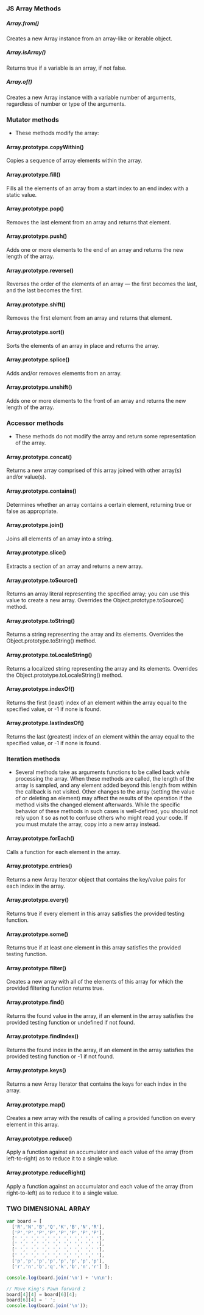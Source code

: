 
### JS Array Methods ###

##### Array.from() #####
Creates a new Array instance from an array-like or iterable object.

##### Array.isArray() #####
Returns true if a variable is an array, if not false.

##### Array.of() ####
Creates a new Array instance with a variable number of arguments,
regardless of number or type of the arguments.

### Mutator methods ###

* These methods modify the array:

#### Array.prototype.copyWithin() ####
Copies a sequence of array elements within the array.

#### Array.prototype.fill() ####
Fills all the elements of an array from a start index to an end
index with a static value.

#### Array.prototype.pop() ####
Removes the last element from an array and returns that element.

#### Array.prototype.push() ####
Adds one or more elements to the end of an array and returns the
new length of the array.

#### Array.prototype.reverse() ####
Reverses the order of the elements of an array — the first becomes
 the last, and the last becomes the first.

#### Array.prototype.shift() ####
Removes the first element from an array and returns that element.

#### Array.prototype.sort() ####
Sorts the elements of an array in place and returns the array.

#### Array.prototype.splice() ####
Adds and/or removes elements from an array.

#### Array.prototype.unshift() ####
Adds one or more elements to the front of an array and returns the
 new length of the array.

### Accessor methods ###

* These methods do not modify the array and return some representation of the array.

#### Array.prototype.concat() ####
Returns a new array comprised of this array joined with other array(s)
 and/or value(s).

#### Array.prototype.contains() ####
Determines whether an array contains a certain element, returning true
or false as appropriate.

#### Array.prototype.join() ####
Joins all elements of an array into a string.

#### Array.prototype.slice() ####
Extracts a section of an array and returns a new array.

#### Array.prototype.toSource() ####
Returns an array literal representing the specified array; you can
use this value to create a new array. Overrides the
Object.prototype.toSource() method.

#### Array.prototype.toString() ####
Returns a string representing the array and its elements. Overrides
the Object.prototype.toString() method.

#### Array.prototype.toLocaleString() ####
Returns a localized string representing the array and its elements.
Overrides the Object.prototype.toLocaleString() method.

#### Array.prototype.indexOf() ####
Returns the first (least) index of an element within the array equal to
the specified value, or -1 if none is found.

#### Array.prototype.lastIndexOf() ####
Returns the last (greatest) index of an element within the array equal
to the specified value, or -1 if none is found.

### Iteration methods ###

* Several methods take as arguments functions to be called back while processing the array. When these methods are called, the length of the array is sampled, and any element added beyond this length from within the callback is not visited. Other changes to the array (setting the value of or deleting an element) may affect the results of the operation if the method visits the changed element afterwards. While the specific behavior of these methods in such cases is well-defined, you should not rely upon it so as not to confuse others who might read your code. If you must mutate the array, copy into a new array instead.

#### Array.prototype.forEach() ####
Calls a function for each element in the array.

#### Array.prototype.entries() ####
Returns a new Array Iterator object that contains the key/value pairs
for each index in the array.

#### Array.prototype.every() ####
Returns true if every element in this array satisfies the provided
testing function.

#### Array.prototype.some() ####
Returns true if at least one element in this array satisfies the
provided testing function.

#### Array.prototype.filter() ####
Creates a new array with all of the elements of this array for which
the provided filtering function returns true.

#### Array.prototype.find() ####
Returns the found value in the array, if an element in the array
satisfies the provided testing function or undefined if not found.

#### Array.prototype.findIndex() ####
Returns the found index in the array, if an element in the array
satisfies the provided testing function or -1 if not found.

#### Array.prototype.keys() ####
Returns a new Array Iterator that contains the keys for each index in
the array.

#### Array.prototype.map() ####
Creates a new array with the results of calling a provided function on
every element in this array.

#### Array.prototype.reduce() ####
Apply a function against an accumulator and each value of the array
(from left-to-right) as to reduce it to a single value.

#### Array.prototype.reduceRight() ####
Apply a function against an accumulator and each value of the array
(from right-to-left) as to reduce it to a single value.



### TWO DIMENSIONAL ARRAY ###

```javascript
var board = [
  ['R','N','B','Q','K','B','N','R'],
  ['P','P','P','P','P','P','P','P'],
  [' ',' ',' ',' ',' ',' ',' ',' '],
  [' ',' ',' ',' ',' ',' ',' ',' '],
  [' ',' ',' ',' ',' ',' ',' ',' '],
  [' ',' ',' ',' ',' ',' ',' ',' '],
  ['p','p','p','p','p','p','p','p'],
  ['r','n','b','q','k','b','n','r'] ];

console.log(board.join('\n') + '\n\n');

// Move King's Pawn forward 2
board[4][4] = board[6][4];
board[6][4] = ' ';
console.log(board.join('\n'));
```
